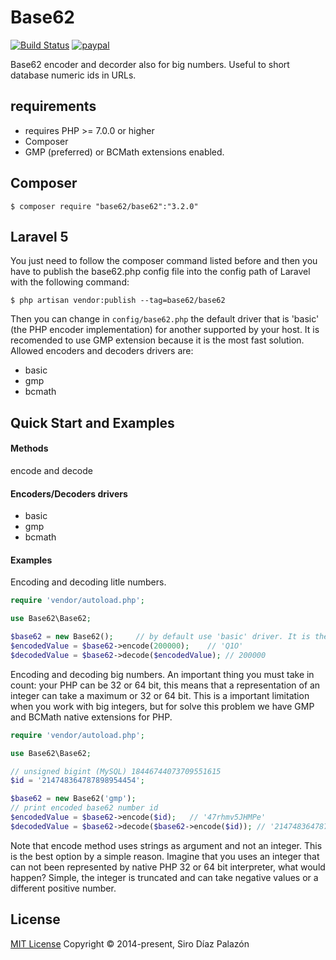 # Base62

[![Build Status](https://travis-ci.org/SiroDiaz/Base62.svg?branch=develop)](https://travis-ci.org/SiroDiaz/Base62)
[![paypal](https://www.paypalobjects.com/en_US/i/btn/btn_donateCC_LG.gif)](https://www.paypal.com/cgi-bin/webscr?cmd=_s-xclick&hosted_button_id=3XKLA6VTYVSKW&source=url)

Base62 encoder and decorder also for big numbers. Useful to short database numeric ids in URLs.

## requirements

* requires PHP >= 7.0.0 or higher
* Composer
* GMP (preferred) or BCMath extensions enabled.

## Composer

	$ composer require "base62/base62":"3.2.0"

## Laravel 5

You just need to follow the composer command listed before and then you have to publish the base62.php config file into
the config path of Laravel with the following command:

	$ php artisan vendor:publish --tag=base62/base62

Then you can change in `config/base62.php` the default driver that is 'basic' (the PHP encoder implementation) for another supported
by your host. It is recomended to use GMP extension because it is the most fast solution.
Allowed encoders and decoders drivers are:
- basic
- gmp
- bcmath

## Quick Start and Examples

#### Methods

encode and decode

#### Encoders/Decoders drivers

- basic
- gmp
- bcmath

#### Examples

Encoding and decoding litle numbers.

```php
require 'vendor/autoload.php';

use Base62\Base62;

$base62 = new Base62();		// by default use 'basic' driver. It is the default PHP encoder and decoder
$encodedValue = $base62->encode(200000);	// 'Q1O'
$decodedValue = $base62->decode($encodedValue); // 200000
```

Encoding and decoding big numbers. An important thing you must take in count: your PHP can be 32 or 64 bit,
this means that a representation of an integer can take a maximum or 32 or 64 bit. This is a important limitation
when you work with big integers, but for solve this problem we have GMP and BCMath native extensions for PHP.


```php
require 'vendor/autoload.php';

use Base62\Base62;

// unsigned bigint (MySQL) 18446744073709551615
$id = '214748364787898954454';

$base62 = new Base62('gmp');
// print encoded base62 number id
$encodedValue = $base62->encode($id);	// '47rhmv5JHMPe'
$decodedValue = $base62->decode($base62->encode($id)); // '214748364787898954454'
```

Note that encode method uses strings as argument and not an integer. This is the best option by a simple reason.
Imagine that you uses an integer that can not been represented by native PHP 32 or 64 bit interpreter, what would happen?
Simple, the integer is truncated and can take negative values or a different positive number.

## License

[MIT License](https://opensource.org/licenses/MIT) Copyright © 2014-present, Siro Díaz Palazón
